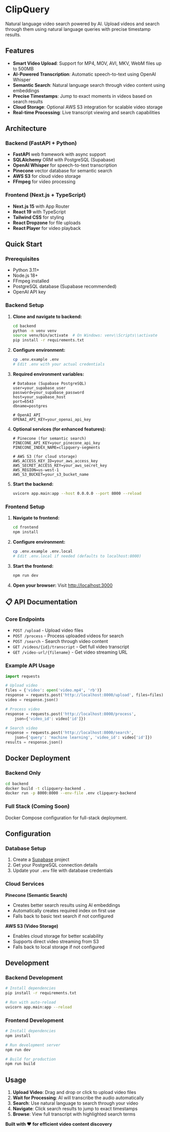 # ClipQuery

Natural language video search powered by AI. Upload videos and search through them using natural language queries with precise timestamp results.

## Features

- **Smart Video Upload**: Support for MP4, MOV, AVI, MKV, WebM files up to 500MB
- **AI-Powered Transcription**: Automatic speech-to-text using OpenAI Whisper
- **Semantic Search**: Natural language search through video content using embeddings
- **Precise Timestamps**: Jump to exact moments in videos based on search results
- **Cloud Storage**: Optional AWS S3 integration for scalable video storage
- **Real-time Processing**: Live transcript viewing and search capabilities

##  Architecture

### Backend (FastAPI + Python)
- **FastAPI** web framework with async support
- **SQLAlchemy** ORM with PostgreSQL (Supabase)
- **OpenAI Whisper** for speech-to-text transcription
- **Pinecone** vector database for semantic search
- **AWS S3** for cloud video storage
- **FFmpeg** for video processing

### Frontend (Next.js + TypeScript)
- **Next.js 15** with App Router
- **React 19** with TypeScript
- **Tailwind CSS** for styling
- **React Dropzone** for file uploads
- **React Player** for video playback

##  Quick Start

### Prerequisites
- Python 3.11+
- Node.js 18+
- FFmpeg installed
- PostgreSQL database (Supabase recommended)
- OpenAI API key

### Backend Setup

1. **Clone and navigate to backend:**
   ```bash
   cd backend
   python -m venv venv
   source venv/bin/activate  # On Windows: venv\\Scripts\\activate
   pip install -r requirements.txt
   ```

2. **Configure environment:**
   ```bash
   cp .env.example .env
   # Edit .env with your actual credentials
   ```

3. **Required environment variables:**
   ```env
   # Database (Supabase PostgreSQL)
   user=your_supabase_user
   password=your_supabase_password
   host=your_supabase_host
   port=6543
   dbname=postgres

   # OpenAI API
   OPENAI_API_KEY=your_openai_api_key
   ```

4. **Optional services (for enhanced features):**
   ```env
   # Pinecone (for semantic search)
   PINECONE_API_KEY=your_pinecone_api_key
   PINECONE_INDEX_NAME=clipquery-segments

   # AWS S3 (for cloud storage)
   AWS_ACCESS_KEY_ID=your_aws_access_key
   AWS_SECRET_ACCESS_KEY=your_aws_secret_key
   AWS_REGION=us-west-1
   AWS_S3_BUCKET=your_s3_bucket_name
   ```

5. **Start the backend:**
   ```bash
   uvicorn app.main:app --host 0.0.0.0 --port 8000 --reload
   ```

### Frontend Setup

1. **Navigate to frontend:**
   ```bash
   cd frontend
   npm install
   ```

2. **Configure environment:**
   ```bash
   cp .env.example .env.local
   # Edit .env.local if needed (defaults to localhost:8000)
   ```

3. **Start the frontend:**
   ```bash
   npm run dev
   ```

4. **Open your browser:**
   Visit [http://localhost:3000](http://localhost:3000)

## 📋 API Documentation

### Core Endpoints

- `POST /upload` - Upload video files
- `POST /process` - Process uploaded videos for search
- `POST /search` - Search through video content
- `GET /videos/{id}/transcript` - Get full video transcript
- `GET /video-url/{filename}` - Get video streaming URL

### Example API Usage

```python
import requests

# Upload video
files = {'video': open('video.mp4', 'rb')}
response = requests.post('http://localhost:8000/upload', files=files)
video = response.json()

# Process video
response = requests.post('http://localhost:8000/process', 
    json={'video_id': video['id']})

# Search video
response = requests.post('http://localhost:8000/search',
    json={'query': 'machine learning', 'video_id': video['id']})
results = response.json()
```

##  Docker Deployment

### Backend Only
```bash
cd backend
docker build -t clipquery-backend .
docker run -p 8000:8000 --env-file .env clipquery-backend
```

### Full Stack (Coming Soon)
Docker Compose configuration for full-stack deployment.

## Configuration

### Database Setup
1. Create a [Supabase](https://supabase.com) project
2. Get your PostgreSQL connection details
3. Update your `.env` file with database credentials

### Cloud Services

**Pinecone (Semantic Search)**
- Creates better search results using AI embeddings
- Automatically creates required index on first use
- Falls back to basic text search if not configured

**AWS S3 (Video Storage)**
- Enables cloud storage for better scalability  
- Supports direct video streaming from S3
- Falls back to local storage if not configured

##  Development

### Backend Development
```bash
# Install dependencies
pip install -r requirements.txt

# Run with auto-reload
uvicorn app.main:app --reload
```

### Frontend Development
```bash
# Install dependencies
npm install

# Run development server
npm run dev

# Build for production
npm run build
```

##  Usage

1. **Upload Video**: Drag and drop or click to upload video files
2. **Wait for Processing**: AI will transcribe the audio automatically
3. **Search**: Use natural language to search through your video
4. **Navigate**: Click search results to jump to exact timestamps
5. **Browse**: View full transcript with highlighted search terms

**Built with ❤️ for efficient video content discovery**
